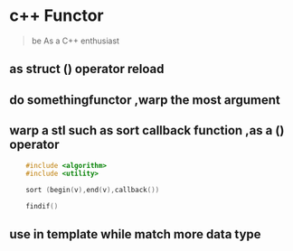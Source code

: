 # c++ Functor

> be As a C++ enthusiast

## as struct () operator reload

## do somethingfunctor ,warp the most argument

## warp a stl such as sort callback function ,as a () operator

```c++
    #include <algorithm>
    #include <utility>

    sort (begin(v),end(v),callback())

    findif()
```

## use in template while match more data type

```c++

```
